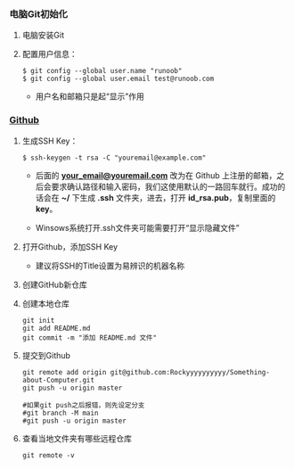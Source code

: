 ### 电脑Git初始化

1. 电脑安装Git

2. 配置用户信息：

   ```
   $ git config --global user.name "runoob"
   $ git config --global user.email test@runoob.com
   ```

   * 用户名和邮箱只是起“显示”作用



### [Github](https://www.runoob.com/git/git-remote-repo.html)

1. 生成SSH Key：

   ```
   $ ssh-keygen -t rsa -C "youremail@example.com"
   ```

   * 后面的 **your_email@youremail.com** 改为在 Github 上注册的邮箱，之后会要求确认路径和输入密码，我们这使用默认的一路回车就行。成功的话会在 **~/** 下生成 **.ssh** 文件夹，进去，打开 **id_rsa.pub**，复制里面的 **key**。

   * Winsows系统打开.ssh文件夹可能需要打开“显示隐藏文件”

     

2. 打开Github，添加SSH Key

   * 建议将SSH的Title设置为易辨识的机器名称

3. 创建GitHub新仓库

4. 创建本地仓库

   ```
   git init 
   git add README.md
   git commit -m "添加 README.md 文件" 
   ```

5. 提交到Github

   ```
   git remote add origin git@github.com:Rockyyyyyyyyyy/Something-about-Computer.git
   git push -u origin master
   
   #如果git push之后报错，则先设定分支
   #git branch -M main
   #git push -u origin master
   ```

6. 查看当地文件夹有哪些远程仓库

   ```
   git remote -v
   ```

   